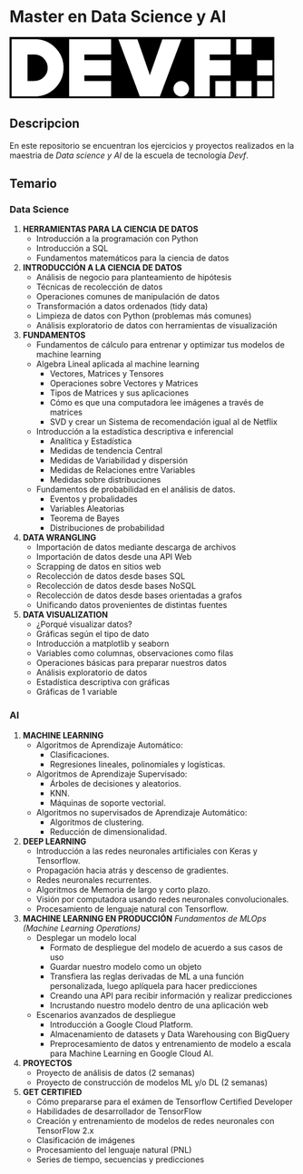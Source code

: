 
# Master en Data Science y AI 







![Logo](https://github.com/LaurieBetancourt/Master-DataScience-AI-Devf/blob/main/imgs/logo.png)


## Descripcion

En este repositorio se encuentran los ejercicios y proyectos realizados
en la maestria de *Data science y AI* de la escuela de tecnología *Devf*.

## Temario

### Data Science

1. **HERRAMIENTAS PARA LA CIENCIA DE DATOS**
    - Introducción a la programación con Python
    - Introducción a SQL
    - Fundamentos matemáticos para la ciencia de datos
2. **INTRODUCCIÓN A LA CIENCIA DE DATOS**
    - Análisis de negocio para planteamiento de hipótesis
    - Técnicas de recolección de datos
    - Operaciones comunes de manipulación de datos
    - Transformación a datos ordenados (tidy data)
    - Limpieza de datos con Python (problemas más comunes)
    - Análisis exploratorio de datos con herramientas de visualización
3. **FUNDAMENTOS**
    - Fundamentos de cálculo para entrenar y optimizar tus modelos de machine learning
    - Algebra Lineal aplicada al machine learning
        - Vectores, Matrices y Tensores
        - Operaciones sobre Vectores y Matrices
        - Tipos de Matrices y sus aplicaciones
        - Cómo es que una computadora lee imágenes a través de matrices
        - SVD y crear un Sistema de recomendación igual al de Netflix
    - Introducción a la estadística descriptiva e inferencial
        - Analítica y Estadística
        - Medidas de tendencia Central
        - Medidas de Variabilidad y dispersión
        - Medidas de Relaciones entre Variables
        - Medidas sobre distribuciones
    - Fundamentos de probabilidad en el análisis de datos.
        - Eventos y probalidades
        - Variables Aleatorias
        - Teorema de Bayes
        - Distribuciones de probabilidad
4. **DATA WRANGLING**
    - Importación de datos mediante descarga de archivos
    - Importación de datos desde una API Web
    - Scrapping de datos en sitios web
    - Recolección de datos desde bases SQL
    - Recolección de datos desde bases NoSQL
    - Recolección de datos desde bases orientadas a grafos
    - Unificando datos provenientes de distintas fuentes
5. **DATA VISUALIZATION**
    - ¿Porqué visualizar datos?
    - Gráficas según el tipo de dato
    - Introducción a matplotlib y seaborn
    - Variables como columnas, observaciones como filas
    - Operaciones básicas para preparar nuestros datos
    - Análisis exploratorio de datos
    - Estadística descriptiva con gráficas
    - Gráficas de 1 variable




### AI
1. **MACHINE LEARNING**
    - Algoritmos de Aprendizaje Automático:
        - Clasificaciones.
        - Regresiones lineales, polinomiales y logísticas.
    - Algoritmos de Aprendizaje Supervisado:
        - Árboles de decisiones y aleatorios.
        - KNN.
        - Máquinas de soporte vectorial.
    - Algoritmos no supervisados de Aprendizaje Automático:
        - Algoritmos de clustering.
        - Reducción de dimensionalidad.
2. **DEEP LEARNING**
    - Introducción a las redes neuronales artificiales con Keras y Tensorflow.
    - Propagación hacia atrás y descenso de gradientes.
    - Redes neuronales recurrentes.
    - Algoritmos de Memoria de largo y corto plazo.
    - Visión por computadora usando redes neuronales convolucionales.
    - Procesamiento de lenguaje natural con Tensorflow.
3. **MACHINE LEARNING EN PRODUCCIÓN** *Fundamentos de MLOps (Machine Learning Operations)*
    - Desplegar un modelo local
        - Formato de despliegue del modelo de acuerdo a sus casos de uso
        - Guardar nuestro modelo como un objeto
        - Transfiera las reglas derivadas de ML a una función personalizada, luego aplíquela para hacer predicciones
        - Creando una API para recibir información y realizar predicciones
        - Incrustando nuestro modelo dentro de una aplicación web
    - Escenarios avanzados de despliegue
        - Introducción a Google Cloud Platform.
        - Almacenamiento de datasets y Data Warehousing con BigQuery
        - Preprocesamiento de datos y entrenamiento de modelo a escala para Machine Learning en Google Cloud AI.
4. **PROYECTOS**
    - Proyecto de análisis de datos (2 semanas)
    - Proyecto de construcción de modelos ML y/o DL (2 semanas)
5. **GET CERTIFIED**
    - Cómo prepararse para el exámen de Tensorflow Certified Developer
    - Habilidades de desarrollador de TensorFlow
    - Creación y entrenamiento de modelos de redes neuronales con TensorFlow 2.x
    - Clasificación de imágenes
    - Procesamiento del lenguaje natural (PNL)
    - Series de tiempo, secuencias y predicciones


